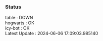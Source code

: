 ### Status


table : DOWN  
hogwarts : OK  
icy-bot : OK  
Latest Update : 2024-06-06 17:09:03.985140
